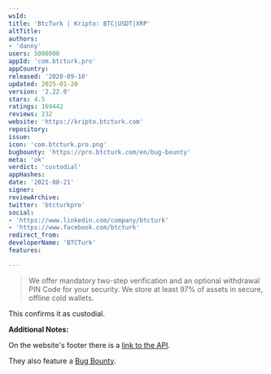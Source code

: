 ```yaml
---
wsId: 
title: 'BtcTurk | Kripto: BTC|USDT|XRP'
altTitle: 
authors:
- 'danny'
users: 5000000
appId: 'com.btcturk.pro'
appCountry: 
released: '2020-09-10'
updated: 2025-01-20
version: '2.22.0'
stars: 4.5
ratings: 169442
reviews: 232
website: 'https://kripto.btcturk.com'
repository: 
issue: 
icon: 'com.btcturk.pro.png'
bugbounty: 'https://pro.btcturk.com/en/bug-bounty'
meta: 'ok'
verdict: 'custodial'
appHashes: 
date: '2021-08-21'
signer: 
reviewArchive: 
twitter: 'btcturkpro'
social:
- 'https://www.linkedin.com/company/btcturk'
- 'https://www.facebook.com/btcturk'
redirect_from: 
developerName: 'BTCTurk'
features: 

---
```


> We offer mandatory two-step verification and an optional withdrawal PIN Code for your security. We store at least 97% of assets in secure, offline cold wallets.

This confirms it as custodial.

**Additional Notes:**

On the website's footer there is a [link to the API](https://docs.btcturk.com).

They also feature a [Bug Bounty](https://pro.btcturk.com/en/bug-bounty).
